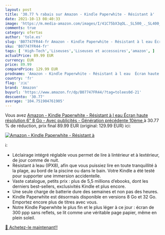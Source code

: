 ```yaml
---
layout: post
title: '30.77 % rabais sur Amazon - Kindle Paperwhite - Résistant à'
date: 2021-10-13 08:40:33
image: 'https://m.media-amazon.com/images/I/41C75bX3qOL._SL500_._SL400_.jpg'
comments: true
category: ofertas
author: 'tole.es'
slug: 'B07747FR44-fr Amazon - Kindle Paperwhite - Résistant à l eau Écran haute...'
sku: 'B07747FR44-fr'
tags: [ 'High-Tech','Liseuses','Liseuses et accessoires','amazon', ]
actualPrice: 89.99 EUR
currency: EUR
price: 89.99
comparePrice: 129.99 EUR
prodname: 'Amazon - Kindle Paperwhite - Résistant à l eau  Écran haute résolution 6"  8 Go - Avec publicités - Génération précédente  10ème '
country: 'fr'
flag: '🇫🇷'
brand: 'Amazon'
buyurl: 'https://www.amazon.fr/dp/B07747FR44/?tag=tolees0d-21'
descuento: '30.77'
average: '104.751904761905'
---
```


Vous avez [Amazon - Kindle Paperwhite - Résistant à l eau  Écran haute résolution 6"  8 Go - Avec publicités - Génération précédente  10ème ](https://www.amazon.fr/dp/B07747FR44/?tag=tolees0d-21)  à  30.77 % de réduction, prix final  89.99 EUR (original: 129.99 EUR) ici:

[![Amazon - Kindle Paperwhite - Résistant à](https://m.media-amazon.com/images/I/41C75bX3qOL._SL500_._SL400_.jpg)](https://www.amazon.fr/dp/B07747FR44/?tag=tolees0d-21)

ℹ️:

- Léclairage intégré réglable vous permet de lire à lintérieur et à lextérieur, de jour comme de nuit.
- Résistant à leau (IPX8), afin que vous puissiez lire en toute tranquillité à la plage, au bord de la piscine ou dans le bain. Votre Kindle a été testé pour supporter une immersion accidentelle.
- Vaste catalogue, petits prix : plus de 5,5 millions d’ebooks, dont les derniers best-sellers, exclusivités Kindle et plus encore.
- Une seule charge de batterie dure des semaines et non pas des heures.
- Kindle Paperwhite est désormais disponible en versions 8 Go et 32 Go. Emportez encore plus de titres avec vous.
- Notre Kindle Paperwhite le plus fin et le plus léger à ce jour : écran de 300 ppp sans reflets, se lit comme une véritable page papier, même en plein soleil.

[🛒 Achetez-le maintenant!!](https://www.amazon.fr/dp/B07747FR44/?tag=tolees0d-21)
